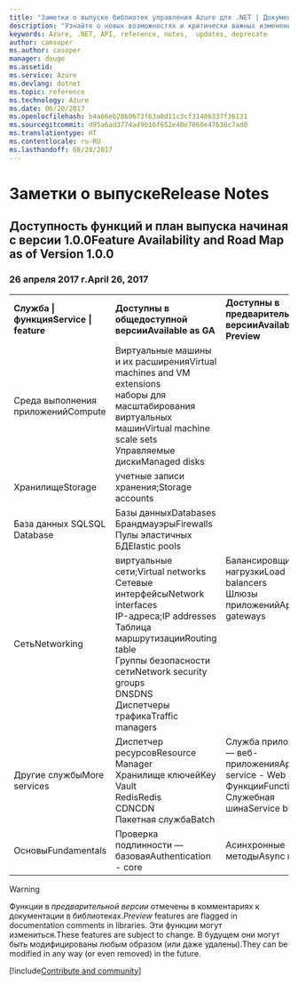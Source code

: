 ```yaml
---
title: "Заметки о выпуске библиотек управления Azure для .NET | Документация Майкрософт"
description: "Узнайте о новых возможностях и критически важных изменениях в библиотеках управления Azure для .NET."
keywords: Azure, .NET, API, reference, notes,  updates, deprecate
author: camsoper
ms.author: casoper
manager: douge
ms.assetid: 
ms.service: Azure
ms.devlang: dotnet
ms.topic: reference
ms.technology: Azure
ms.date: 06/20/2017
ms.openlocfilehash: b4a66eb2860673f63a0d11c3cf31486337f36131
ms.sourcegitcommit: d95a6ad3774a49b16f652e40e7860e47636c7ad0
ms.translationtype: HT
ms.contentlocale: ru-RU
ms.lasthandoff: 08/28/2017
---
```

# <a name="release-notes"></a><span data-ttu-id="02dbc-104">Заметки о выпуске</span><span class="sxs-lookup"><span data-stu-id="02dbc-104">Release Notes</span></span> 

## <a name="feature-availability-and-road-map-as-of-version-100"></a><span data-ttu-id="02dbc-105">Доступность функций и план выпуска начиная с версии 1.0.0</span><span class="sxs-lookup"><span data-stu-id="02dbc-105">Feature Availability and Road Map as of Version 1.0.0</span></span> ##
### <a name="april-26-2017"></a><span data-ttu-id="02dbc-106">26 апреля 2017 г.</span><span class="sxs-lookup"><span data-stu-id="02dbc-106">April 26, 2017</span></span>

<table>
  <tr>
    <th align="left"><span data-ttu-id="02dbc-107">Служба | функция</span><span class="sxs-lookup"><span data-stu-id="02dbc-107">Service | feature</span></span></th>
    <th align="left"><span data-ttu-id="02dbc-108">Доступны в общедоступной версии</span><span class="sxs-lookup"><span data-stu-id="02dbc-108">Available as GA</span></span></th>
    <th align="left"><span data-ttu-id="02dbc-109">Доступны в предварительной версии</span><span class="sxs-lookup"><span data-stu-id="02dbc-109">Available as Preview</span></span></th>
    <th align="left"><span data-ttu-id="02dbc-110">Скоро</span><span class="sxs-lookup"><span data-stu-id="02dbc-110">Coming soon</span></span></th>
  </tr>
  <tr>
    <td><span data-ttu-id="02dbc-111">Среда выполнения приложений</span><span class="sxs-lookup"><span data-stu-id="02dbc-111">Compute</span></span></td>
    <td><span data-ttu-id="02dbc-112">Виртуальные машины и их расширения</span><span class="sxs-lookup"><span data-stu-id="02dbc-112">Virtual machines and VM extensions</span></span><br><span data-ttu-id="02dbc-113">наборы для масштабирования виртуальных машин</span><span class="sxs-lookup"><span data-stu-id="02dbc-113">Virtual machine scale sets</span></span><br><span data-ttu-id="02dbc-114">Управляемые диски</span><span class="sxs-lookup"><span data-stu-id="02dbc-114">Managed disks</span></span></td>
    <td></td>
    <td valign="top"><span data-ttu-id="02dbc-115">Службы контейнеров Azure</span><span class="sxs-lookup"><span data-stu-id="02dbc-115">Azure container services</span></span><br><span data-ttu-id="02dbc-116">Реестр контейнеров Azure</span><span class="sxs-lookup"><span data-stu-id="02dbc-116">Azure container registry</span></span></td>
  </tr>
  <tr>
    <td><span data-ttu-id="02dbc-117">Хранилище</span><span class="sxs-lookup"><span data-stu-id="02dbc-117">Storage</span></span></td>
    <td><span data-ttu-id="02dbc-118">учетные записи хранения;</span><span class="sxs-lookup"><span data-stu-id="02dbc-118">Storage accounts</span></span></td>
    <td></td>
    <td><span data-ttu-id="02dbc-119">Шифрование</span><span class="sxs-lookup"><span data-stu-id="02dbc-119">Encryption</span></span></td>
  </tr>
  <tr>
    <td><span data-ttu-id="02dbc-120">База данных SQL</span><span class="sxs-lookup"><span data-stu-id="02dbc-120">SQL Database</span></span></td>
    <td><span data-ttu-id="02dbc-121">Базы данных</span><span class="sxs-lookup"><span data-stu-id="02dbc-121">Databases</span></span><br><span data-ttu-id="02dbc-122">Брандмауэры</span><span class="sxs-lookup"><span data-stu-id="02dbc-122">Firewalls</span></span><br><span data-ttu-id="02dbc-123">Пулы эластичных БД</span><span class="sxs-lookup"><span data-stu-id="02dbc-123">Elastic pools</span></span></td>
    <td></td>
    <td valign="top"></td>
  </tr>
  <tr>
    <td><span data-ttu-id="02dbc-124">Сеть</span><span class="sxs-lookup"><span data-stu-id="02dbc-124">Networking</span></span></td>
    <td><span data-ttu-id="02dbc-125">виртуальные сети;</span><span class="sxs-lookup"><span data-stu-id="02dbc-125">Virtual networks</span></span><br><span data-ttu-id="02dbc-126">Сетевые интерфейсы</span><span class="sxs-lookup"><span data-stu-id="02dbc-126">Network interfaces</span></span><br><span data-ttu-id="02dbc-127">IP-адреса;</span><span class="sxs-lookup"><span data-stu-id="02dbc-127">IP addresses</span></span><br><span data-ttu-id="02dbc-128">Таблица маршрутизации</span><span class="sxs-lookup"><span data-stu-id="02dbc-128">Routing table</span></span><br><span data-ttu-id="02dbc-129">Группы безопасности сети</span><span class="sxs-lookup"><span data-stu-id="02dbc-129">Network security groups</span></span><br><span data-ttu-id="02dbc-130">DNS</span><span class="sxs-lookup"><span data-stu-id="02dbc-130">DNS</span></span><br><span data-ttu-id="02dbc-131">Диспетчеры трафика</span><span class="sxs-lookup"><span data-stu-id="02dbc-131">Traffic managers</span></span></td>
    <td valign="top"><span data-ttu-id="02dbc-132">Балансировщики нагрузки</span><span class="sxs-lookup"><span data-stu-id="02dbc-132">Load balancers</span></span><br><span data-ttu-id="02dbc-133">Шлюзы приложений</span><span class="sxs-lookup"><span data-stu-id="02dbc-133">Application gateways</span></span></td>
    <td valign="top"></td>
  </tr>
  <tr>
    <td><span data-ttu-id="02dbc-134">Другие службы</span><span class="sxs-lookup"><span data-stu-id="02dbc-134">More services</span></span></td>
    <td><span data-ttu-id="02dbc-135">Диспетчер ресурсов</span><span class="sxs-lookup"><span data-stu-id="02dbc-135">Resource Manager</span></span><br><span data-ttu-id="02dbc-136">Хранилище ключей</span><span class="sxs-lookup"><span data-stu-id="02dbc-136">Key Vault</span></span><br><span data-ttu-id="02dbc-137">Redis</span><span class="sxs-lookup"><span data-stu-id="02dbc-137">Redis</span></span><br><span data-ttu-id="02dbc-138">CDN</span><span class="sxs-lookup"><span data-stu-id="02dbc-138">CDN</span></span><br><span data-ttu-id="02dbc-139">Пакетная служба</span><span class="sxs-lookup"><span data-stu-id="02dbc-139">Batch</span></span></td>
    <td valign="top"><span data-ttu-id="02dbc-140">Служба приложений — веб-приложения</span><span class="sxs-lookup"><span data-stu-id="02dbc-140">App service - Web apps</span></span><br><span data-ttu-id="02dbc-141">Функции</span><span class="sxs-lookup"><span data-stu-id="02dbc-141">Functions</span></span><br><span data-ttu-id="02dbc-142">Служебная шина</span><span class="sxs-lookup"><span data-stu-id="02dbc-142">Service bus</span></span></td>
    <td valign="top"><span data-ttu-id="02dbc-143">Монитор</span><span class="sxs-lookup"><span data-stu-id="02dbc-143">Monitor</span></span><br><span data-ttu-id="02dbc-144">RBAC графа</span><span class="sxs-lookup"><span data-stu-id="02dbc-144">Graph RBAC</span></span><br><span data-ttu-id="02dbc-145">DocumentDB</span><span class="sxs-lookup"><span data-stu-id="02dbc-145">DocumentDB</span></span><br><span data-ttu-id="02dbc-146">Планировщик</span><span class="sxs-lookup"><span data-stu-id="02dbc-146">Scheduler</span></span></td>
  </tr>
  <tr>
    <td><span data-ttu-id="02dbc-147">Основы</span><span class="sxs-lookup"><span data-stu-id="02dbc-147">Fundamentals</span></span></td>
    <td><span data-ttu-id="02dbc-148">Проверка подлинности — базовая</span><span class="sxs-lookup"><span data-stu-id="02dbc-148">Authentication - core</span></span></td>
    <td><span data-ttu-id="02dbc-149">Асинхронные методы</span><span class="sxs-lookup"><span data-stu-id="02dbc-149">Async methods</span></span></td>
    <td valign="top"></td>
  </tr>
</table>

> [!WARNING] 
> <span data-ttu-id="02dbc-150">Функции в *предварительной версии* отмечены в комментариях к документации в библиотеках.</span><span class="sxs-lookup"><span data-stu-id="02dbc-150">*Preview* features are flagged in documentation comments in libraries.</span></span> <span data-ttu-id="02dbc-151">Эти функции могут измениться.</span><span class="sxs-lookup"><span data-stu-id="02dbc-151">These features are subject to change.</span></span> <span data-ttu-id="02dbc-152">В будущем они могут быть модифицированы любым образом (или даже удалены).</span><span class="sxs-lookup"><span data-stu-id="02dbc-152">They can be modified in any way (or even removed) in the future.</span></span>

[!include[Contribute and community](includes/contribute.md)]
